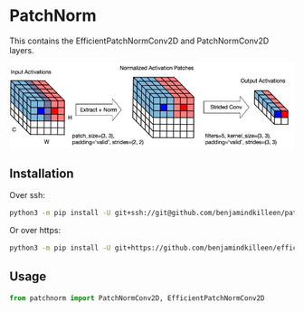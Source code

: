# PatchNorm

This contains the EfficientPatchNormConv2D and PatchNormConv2D layers.

![patch_norm](patch_norm.jpg "patch_norm")

## Installation

Over ssh:
```bash
python3 -m pip install -U git+ssh://git@github.com/benjamindkilleen/patchnorm.git --user
```

Or over https:
```bash
python3 -m pip install -U git+https://github.com/benjamindkilleen/efficientnet_pn.git --user
```

## Usage

```python
from patchnorm import PatchNormConv2D, EfficientPatchNormConv2D
```
